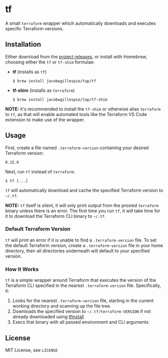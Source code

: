 # tf

A small `terraform` wrapper which automatically downloads and executes specific Terraform versions.

## Installation

Either download from the [project releases](https://github.com/jacobwgillespie/tf/releases), or install with Homebrew, choosing either the `tf` or `tf-shim` formulae:

- **tf** (installs as `tf`)

  ```shell
  $ brew install jacobwgillespie/tap/tf
  ```

- **tf-shim** (installs as `terraform`)

  ```shell
  $ brew install jacobwgillespie/tap/tf-shim
  ```

**NOTE:** it's recommended to install the `tf-shim` or otherwise alias `terraform` to `tf`, as that will enable automated tools like the Terraform VS Code extension to make use of the wrapper.

## Usage

First, create a file named `.terraform-version` containing your desired Terraform version:

```
0.15.0
```

Next, run `tf` instead of `terraform`:

```shell
$ tf [...]
```

`tf` will automatically download and cache the specified Terraform version to `~/.tf`.

**NOTE:** `tf` itself is silent, it will only print output from the proxied `terraform` binary unless there is an error. The first time you run `tf`, it will take time for it to download the Terraform CLI binary to `~/.tf`.

### Default Terraform Version

`tf` will print an error if it is unable to find a `.terraform-version` file. To set the default Terraform version, create a `.terraform-version` file in your home directory, then all directories underneath will default to your specified version.

### How It Works

`tf` is a simple wrapper around Terraform that executes the version of the Terraform CLI specified in the nearest `.terraform-version` file. Specifically, it:

1. Looks for the nearest `.terraform-version` file, starting in the current working directory and scanning up the file tree.
2. Downloads the specified version to `~/.tf/terraform-VERSION` if not already downloaded using [tfinstall](github.com/hashicorp/terraform-exec)
3. Execs that binary with all passed environment and CLI arguments.

## License

MIT License, see `LICENSE`
